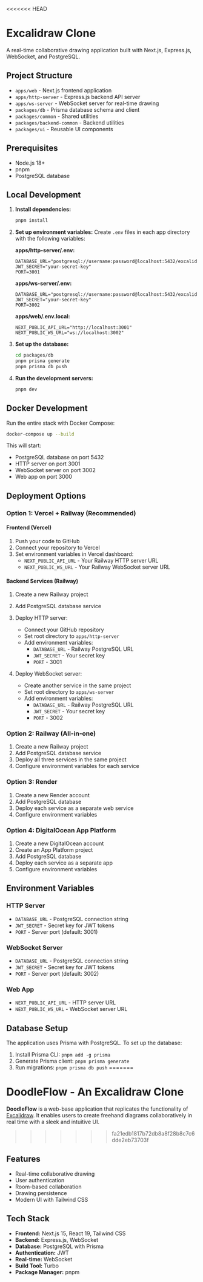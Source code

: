 
<<<<<<< HEAD
# Excalidraw Clone

A real-time collaborative drawing application built with Next.js, Express.js, WebSocket, and PostgreSQL.

## Project Structure

- `apps/web` - Next.js frontend application
- `apps/http-server` - Express.js backend API server
- `apps/ws-server` - WebSocket server for real-time drawing
- `packages/db` - Prisma database schema and client
- `packages/common` - Shared utilities
- `packages/backend-common` - Backend utilities
- `packages/ui` - Reusable UI components

## Prerequisites

- Node.js 18+
- pnpm
- PostgreSQL database

## Local Development

1. **Install dependencies:**
   ```bash
   pnpm install
   ```

2. **Set up environment variables:**
   Create `.env` files in each app directory with the following variables:
   
   **apps/http-server/.env:**
   ```
   DATABASE_URL="postgresql://username:password@localhost:5432/excalidraw"
   JWT_SECRET="your-secret-key"
   PORT=3001
   ```
   
   **apps/ws-server/.env:**
   ```
   DATABASE_URL="postgresql://username:password@localhost:5432/excalidraw"
   JWT_SECRET="your-secret-key"
   PORT=3002
   ```
   
   **apps/web/.env.local:**
   ```
   NEXT_PUBLIC_API_URL="http://localhost:3001"
   NEXT_PUBLIC_WS_URL="ws://localhost:3002"
   ```

3. **Set up the database:**
   ```bash
   cd packages/db
   pnpm prisma generate
   pnpm prisma db push
   ```

4. **Run the development servers:**
   ```bash
   pnpm dev
   ```

## Docker Development

Run the entire stack with Docker Compose:

```bash
docker-compose up --build
```

This will start:
- PostgreSQL database on port 5432
- HTTP server on port 3001
- WebSocket server on port 3002
- Web app on port 3000

## Deployment Options

### Option 1: Vercel + Railway (Recommended)

#### Frontend (Vercel)
1. Push your code to GitHub
2. Connect your repository to Vercel
3. Set environment variables in Vercel dashboard:
   - `NEXT_PUBLIC_API_URL` - Your Railway HTTP server URL
   - `NEXT_PUBLIC_WS_URL` - Your Railway WebSocket server URL

#### Backend Services (Railway)
1. Create a new Railway project
2. Add PostgreSQL database service
3. Deploy HTTP server:
   - Connect your GitHub repository
   - Set root directory to `apps/http-server`
   - Add environment variables:
     - `DATABASE_URL` - Railway PostgreSQL URL
     - `JWT_SECRET` - Your secret key
     - `PORT` - 3001

4. Deploy WebSocket server:
   - Create another service in the same project
   - Set root directory to `apps/ws-server`
   - Add environment variables:
     - `DATABASE_URL` - Railway PostgreSQL URL
     - `JWT_SECRET` - Your secret key
     - `PORT` - 3002

### Option 2: Railway (All-in-one)

1. Create a new Railway project
2. Add PostgreSQL database service
3. Deploy all three services in the same project
4. Configure environment variables for each service

### Option 3: Render

1. Create a new Render account
2. Add PostgreSQL database
3. Deploy each service as a separate web service
4. Configure environment variables

### Option 4: DigitalOcean App Platform

1. Create a new DigitalOcean account
2. Create an App Platform project
3. Add PostgreSQL database
4. Deploy each service as a separate app
5. Configure environment variables

## Environment Variables

### HTTP Server
- `DATABASE_URL` - PostgreSQL connection string
- `JWT_SECRET` - Secret key for JWT tokens
- `PORT` - Server port (default: 3001)

### WebSocket Server
- `DATABASE_URL` - PostgreSQL connection string
- `JWT_SECRET` - Secret key for JWT tokens
- `PORT` - Server port (default: 3002)

### Web App
- `NEXT_PUBLIC_API_URL` - HTTP server URL
- `NEXT_PUBLIC_WS_URL` - WebSocket server URL

## Database Setup

The application uses Prisma with PostgreSQL. To set up the database:

1. Install Prisma CLI: `pnpm add -g prisma`
2. Generate Prisma client: `pnpm prisma generate`
3. Run migrations: `pnpm prisma db push`
=======
# DoodleFlow - An Excalidraw Clone

**DoodleFlow** is a web-base application that replicates the functionality of [Excalidraw](https://excalidraw.com). It enables users to create freehand diagrams collaboratively in real time with a sleek and intuitive UI.
>>>>>>> fa21edb1817b72db8a8f28b8c7c6dde2eb73703f

## Features

- Real-time collaborative drawing
- User authentication
- Room-based collaboration
- Drawing persistence
- Modern UI with Tailwind CSS

## Tech Stack

- **Frontend:** Next.js 15, React 19, Tailwind CSS
- **Backend:** Express.js, WebSocket
- **Database:** PostgreSQL with Prisma
- **Authentication:** JWT
- **Real-time:** WebSocket
- **Build Tool:** Turbo
- **Package Manager:** pnpm
